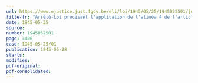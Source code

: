 ```yaml
---
url: https://www.ejustice.just.fgov.be/eli/loi/1945/05/25/1945052501/justel
title-fr: "Arrêté-Loi précisant l'application de l'alinéa 4 de l'article 115 du Code pénal en cas d'occupation ennemie"
date: 1945-05-25
source:
number: 1945052501
page: 3406
case: 1945-05-25/01
publication: 1945-05-28
starts:
modifies:
pdf-original:
pdf-consolidated:
---
```


